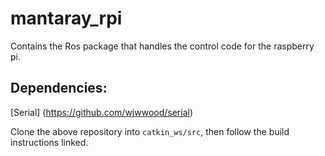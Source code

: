# mantaray_rpi
Contains the Ros package that handles the control code for the raspberry pi.

## Dependencies:
[Serial] (https://github.com/wjwwood/serial)

Clone the above repository into `catkin_ws/src`, then follow the build instructions linked.
